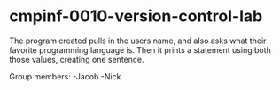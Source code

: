 # cmpinf-0010-version-control-lab

The program created pulls in the users name, and also asks what their favorite programming language is. Then it prints a statement using both those values, creating one sentence.

Group members:
-Jacob
-Nick
